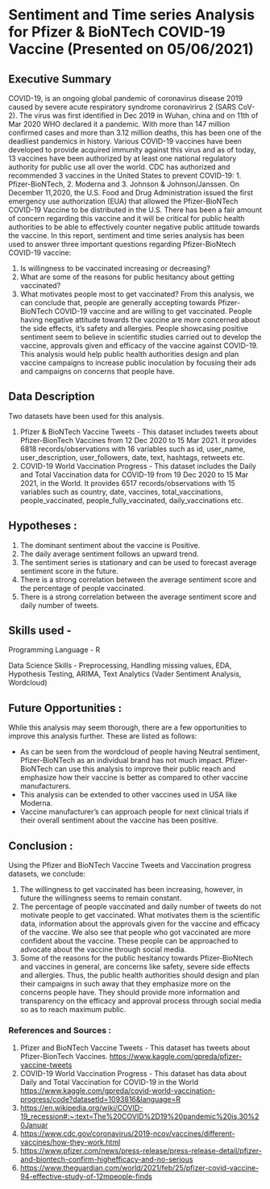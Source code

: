 # Sentiment and Time series Analysis for Pfizer &amp; BioNTech COVID-19 Vaccine (Presented on 05/06/2021)

## Executive Summary
COVID-19, is an ongoing global pandemic of coronavirus disease 2019 caused by severe acute respiratory syndrome coronavirirus 2 (SARS CoV-2). The virus was first identified in Dec 2019 in Wuhan, china and on 11th of Mar 2020 WHO declared it a pandemic. With more than 147 million confirmed cases and more than 3.12 million deaths, this has been one of the deadliest pandemics in history. Various COVID-19 vaccines have been developed to provide acquired immunity against this virus and as of today, 13 vaccines have been authorized by at least one national regulatory authority for public use all over the world. CDC has authorized and recommended 3 vaccines in the United States to prevent COVID-19: 1. Pfizer-BioNTech, 2. Moderna and 3. Johnson & Johnson/Janssen.
On December 11,2020, the U.S. Food and Drug Administration issued the first emergency use authorization (EUA) that allowed the Pfizer-BioNTech COVID-19 Vaccine to be distributed in the U.S. There has been a fair amount of concern regarding this vaccine and it will be critical for public health authorities to be able to effectively counter negative public attitude towards the vaccine.
In this report, sentiment and time series analysis has been used to answer three important questions regarding Pfizer-BioNtech COVID-19 vaccine:
1. Is willingness to be vaccinated increasing or decreasing?
2. What are some of the reasons for public hesitancy about getting vaccinated?
3. What motivates people most to get vaccinated?
From this analysis, we can conclude that, people are generally accepting towards Pfizer-BioNTech COVID-19 vaccine and are willing to get vaccinated. People having negative attitude towards the vaccine are more concerned about the side effects, it’s safety and allergies. People showcasing positive sentiment seem to believe in scientific studies carried out to develop the vaccine, approvals given and efficacy of the vaccine against COVID-19. This analysis would help public health authorities design and plan vaccine campaigns to increase public inoculation by focusing their ads and campaigns on concerns that people have.

## Data Description 
Two datasets have been used for this analysis.
1. Pfizer & BioNTech Vaccine Tweets - This dataset includes tweets about Pfizer-BionTech Vaccines from 12 Dec 2020 to 15 Mar 2021. It provides 6818 records/observations with 16 variables such as id, user_name, user_description, user_followers, date, text, hashtags, retweets etc.
2. COVID-19 World Vaccination Progress - This dataset includes the Daily and Total Vaccination data for COVID-19 from 19 Dec 2020 to 15 Mar 2021, in the World. It provides 6517 records/observations with 15 variables such as country, date, vaccines, total_vaccinations, people_vaccinated, people_fully_vaccinated, daily_vaccinations etc.

## Hypotheses :
1. The dominant sentiment about the vaccine is Positive.
2. The daily average sentiment follows an upward trend.
3. The sentiment series is stationary and can be used to forecast average sentiment score in the future.
4. There is a strong correlation between the average sentiment score and the percentage of people vaccinated.
5. There is a strong correlation between the average sentiment score and daily number of tweets.

## Skills used - 
Programming Language - R

Data Science Skills - Preprocessing, Handling missing values, EDA, Hypothesis Testing, ARIMA,  Text Analytics (Vader Sentiment Analysis, Wordcloud)

## Future Opportunities :
While this analysis may seem thorough, there are a few opportunities to improve this analysis further. These are listed as follows:
* As can be seen from the wordcloud of people having Neutral sentiment, Pfizer-BioNTech as an individual brand has not much impact. Pfizer-BioNTech can use this analysis to improve their public reach and emphasize how their vaccine is better as compared to other vaccine manufacturers.
* This analysis can be extended to other vaccines used in USA like Moderna.
* Vaccine manufacturer’s can approach people for next clinical trials if their overall sentiment about the vaccine has been positive.

## Conclusion :
Using the Pfizer and BioNTech Vaccine Tweets and Vaccination progress datasets, we conclude:
1. The willingness to get vaccinated has been increasing, however, in future the willingness seems to remain constant.
2. The percentage of people vaccinated and daily number of tweets do not motivate people to get vaccinated. What motivates them is the scientific data, information about the approvals given for the vaccine and efficacy of the vaccine. We also see that people who got vaccinated are more confident about the vaccine. These people can be approached to advocate about the vaccine through social media.
3. Some of the reasons for the public hesitancy towards Pfizer-BioNtech and vaccines in general, are concerns like safety, severe side effects and allergies. Thus, the public health authorities should design and plan their campaigns in such away that they emphasize more on the concerns people have. They should provide more information and transparency on the efficacy and approval process through social media so as to reach maximum public.

### References and Sources :
1. Pfizer and BioNTech Vaccine Tweets - This dataset has tweets about Pfizer-BionTech Vaccines. https://www.kaggle.com/gpreda/pfizer-vaccine-tweets
2. COVID-19 World Vaccination Progress - This dataset has data about Daily and Total Vaccination for COVID-19 in the World https://www.kaggle.com/gpreda/covid-world-vaccination-progress/code?datasetId=1093816&language=R
3. https://en.wikipedia.org/wiki/COVID-19_recession#:~:text=The%20COVID%2D19%20pandemic%20is,30%20Januar
4. https://www.cdc.gov/coronavirus/2019-ncov/vaccines/different-vaccines/how-they-work.html
5. https://www.pfizer.com/news/press-release/press-release-detail/pfizer-and-biontech-confirm-highefficacy-and-no-serious
6. https://www.theguardian.com/world/2021/feb/25/pfizer-covid-vaccine-94-effective-study-of-12mpeople-finds
